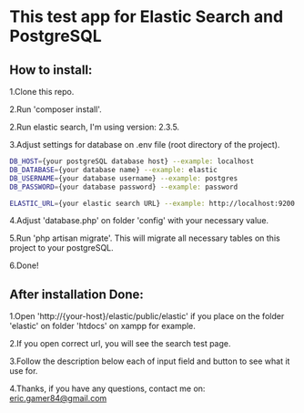 # This test app for Elastic Search and PostgreSQL


**How to install:**
-----------------

1.Clone this repo.

2.Run 'composer install'.

2.Run elastic search, I'm using version: 2.3.5.

3.Adjust settings for database on .env file (root directory of the project).


```bash
DB_HOST={your postgreSQL database host} --example: localhost
DB_DATABASE={your database name} --example: elastic
DB_USERNAME={your database username} --example: postgres
DB_PASSWORD={your database password} --example: password

ELASTIC_URL={your elastic search URL} --example: http://localhost:9200
```

4.Adjust 'database.php' on folder 'config' with your necessary value.

5.Run 'php artisan migrate'. This will migrate all necessary tables on this project to your postgreSQL.

6.Done!


**After installation Done:**
----------------------------

1.Open 'http://{your-host}/elastic/public/elastic' if you place on the folder 'elastic' on folder 'htdocs' on xampp for example.

2.If you open correct url, you will see the search test page.

3.Follow the description below each of input field and button to see what it use for.

4.Thanks, if you have any questions, contact me on: eric.gamer84@gmail.com
